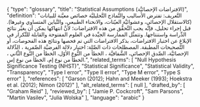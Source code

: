 {
    "type": "glossary",
    "title": "Statistical Assumptions (الافتراضات الإحصائيَّة)",
    "definition": "التَّعريف: تفترض الأساليب والنَّماذج التَّحليليَّة خصائص معيَّنة للبيانات (كالاستقلال الإحصائي، وعشوائيَّة العيّنات، والانحناء الطبيعي، والتَّباين المتساوي وغيرها). قبل إجراء تحليل، فإنَّه يجب التَّحقُّق من هذه الافتراضات؛ لأنَّ انتهاكها يمكن أن يغيِّر نتائج الدِّراسة واستنتاجها. وتتمثَّل الممارسة الجيِّدة في العلوم المفتوحة والقابلة للتِّكرار في الإبلاغ عن اختبار الافتراضات، بذكر الافتراضات التي تم فحصها ونتائج هذه الفحوصات، أو التَّصحيحات المطبقة.  المصطلحات ذات الصِّلة: اختبار دلالة الفرضيَّة الصِّفرية ، الدِّلالة الإحصائيَّة، الصِّدق الإحصائي، الشَّفافيَّة ، الخطأ من النُّوع الأوّل، الخطأ من النَّوع الثَّاني ، الخطأ من نوع إم، الخطأ  من نوع إس.",
    "related_terms": [
        "Null Hypothesis Significance Testing (NHST)",
        "Statistical Significance",
        "Statistical Validity",
        "Transparency",
        "Type I error",
        "Type II error",
        "Type M error",
        "Type S error"
    ],
    "references": [
        "Garson (2012); Hahn and Meeker (1993); Hoekstra et al. (2012); Nimon (2012)"
    ],
    "alt_related_terms": [
        null
    ],
    "drafted_by": [
        "Graham Reid"
    ],
    "reviewed_by": [
        "Jamie P. Cockcroft",
        "Sam Parsons",
        "Martin Vasilev",
        "Julia Wolska"
    ],
    "language": "arabic"
}
